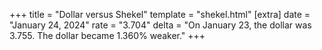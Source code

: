 +++
title = "Dollar versus Shekel"
template = "shekel.html"
[extra]
date = "January 24, 2024"
rate = "3.704"
delta = "On January 23, the dollar was 3.755. The dollar became 1.360% weaker."
+++
